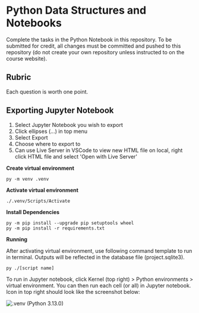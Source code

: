 # Python Data Structures and Notebooks

Complete the tasks in the Python Notebook in this repository.
To be submitted for credit, all changes must be committed and pushed to this repository (do not create your own repository unless instructed to on the course website).

## Rubric

Each question is worth one point.

## Exporting Jupyter Notebook
1. Select Jupyter Notebook you wish to export
2. Click ellipses (...) in top menu
3. Select Export
4. Choose where to export to
5. Can use Live Server in VSCode to view new HTML file on local, right click HTML file and select 'Open with Live Server'

**Create virtual environment**
```shell
py -m venv .venv
```
**Activate virtual environment**
```shell
./.venv/Scripts/Activate
```
**Install Dependencies**
```shell
py -m pip install --upgrade pip setuptools wheel
py -m pip install -r requirements.txt
```
**Running**

After activating virtual environment, use following command template to run in terminal. Outputs will be reflected in the database file (project.sqlite3).

```shell
py ./[script name]
```
To run in Jupyter notebook, click Kernel (top right) > Python environments > virtual environment. You can then run each cell (or all) in Jupyter notebook.
Icon in top right should look like the screenshot below:

![.venv (Python 3.13.0)](image-1.png)